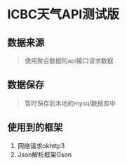# ICBC天气API测试版
## 数据来源
> 使用聚合数据的api接口请求数据
## 数据保存
> 暂时保存到本地的mysql数据库中
## 使用到的框架
1. 网络请求okhttp3
2. Json解析框架Gson
